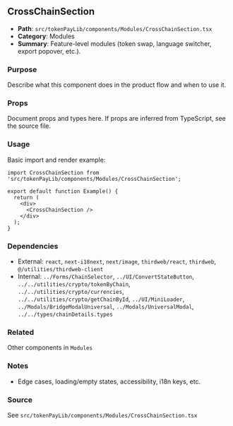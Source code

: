 ## CrossChainSection

- **Path**: `src/tokenPayLib/components/Modules/CrossChainSection.tsx`
- **Category**: Modules
- **Summary**: Feature-level modules (token swap, language switcher, export popover, etc.).

### Purpose
Describe what this component does in the product flow and when to use it.

### Props
Document props and types here. If props are inferred from TypeScript, see the source file.

### Usage
Basic import and render example:


```tsx
import CrossChainSection from 'src/tokenPayLib/components/Modules/CrossChainSection';

export default function Example() {
  return (
    <div>
      <CrossChainSection />
    </div>
  );
}

```

### Dependencies
- External: `react`, `next-i18next`, `next/image`, `thirdweb/react`, `thirdweb`, `@/utilities/thirdweb-client`
- Internal: `../Forms/ChainSelector`, `../UI/ConvertStateButton`, `../../utilities/crypto/tokenByChain`, `../../utilities/crypto/currencies`, `../../utilities/crypto/getChainById`, `../UI/MiniLoader`, `../Modals/BridgeModalUniversal`, `../Modals/UniversalModal`, `../../types/chainDetails.types`

### Related
Other components in `Modules`

### Notes
- Edge cases, loading/empty states, accessibility, i18n keys, etc.

### Source
See `src/tokenPayLib/components/Modules/CrossChainSection.tsx`
